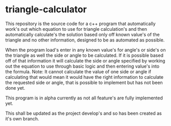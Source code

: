 # triangle-calculator
This repository is the source code for a c++ program that automatically work's out which equation to use for triangle calculation's and then automatically calculate's the solution based only off known value's of the triangle and no other information, designed to be as automated as possible.

When the program load's enter in any known value's for angle's or side's on the triangle as well the side or angle to be calculated. If it is possible based off of that information it will calculate the side or angle specified by working out the equation to use through basic logic and then entering value's into the formula.
Note: It cannot calculate the value of one side or angle if calculating that would mean it would have the right information to calculate the         requested side or angle, that is possible to implement but has not been done yet.

This program is in alpha currently as not all feature's are fully implemented yet.

This shall be updated as the project develop's and so has been created as it's own branch.
